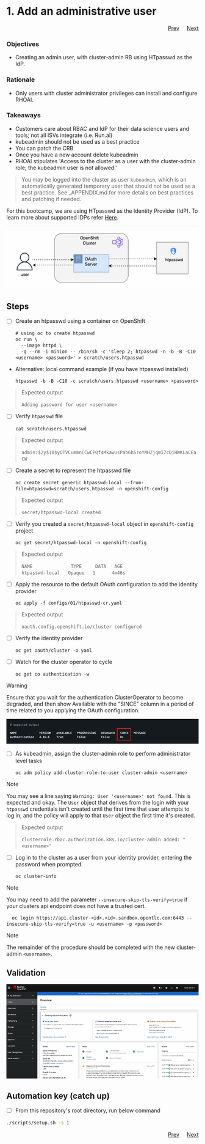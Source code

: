 # 1. Add an administrative user

<p align="right">
<a href="/docs/00-prerequisite.md">Prev</a>
&nbsp;&nbsp;&nbsp;
<a href="/docs/02-enable-gpu-support.md">Next</a>
</p>

### Objectives

- Creating an admin user, with cluster-admin RB using HTpasswd as the IdP.

### Rationale

- Only users with cluster administrator privileges can install and configure RHOAI.

### Takeaways

- Customers care about RBAC and IdP for their data science users and tools; not all ISVs integrate (i.e. Run.ai)
- kubeadmin should not be used as a best practice
- You can patch the CRB
- Once you have a new account delete kubeadmin
- RHOAI stipulates 'Access to the cluster as a user with the cluster-admin role; the kubeadmin user is not allowed.'

> You may be logged into the cluster as user `kubeadmin`, which is an automatically generated temporary user that should not be used as a best practice. See \_APPENDIX.md for more details on best practices and patching if needed.

For this bootcamp, we are using HTpasswd as the Identity Provider (IdP). To learn more about supported IDPs refer [Here](https://docs.redhat.com/en/documentation/openshift_container_platform/4.15/html/authentication_and_authorization/understanding-identity-provider#supported-identity-providers).

![](/assets/user-auth.gif)

## Steps

- [ ] Create an htpasswd using a container on OpenShift

      # using oc to create htpasswd
      oc run \
        --image httpd \
        -q --rm -i minion -- /bin/sh -c 'sleep 2; htpasswd -n -b -B -C10 <username> <password>' > scratch/users.htpasswd

- Alternative: local command example (if you have htpasswd installed)

      htpasswd -b -B -C10 -c scratch/users.htpasswd <username> <password>

> Expected output
>
> `Adding password for user <username>`

- [ ] Verify `htpasswd` file

      cat scratch/users.htpasswd

> Expected output
>
> `admin:$2y$10$yOTVCummnCCwCPQf4MkawusPab6h5zoYMHZjqmI7cQiHWKLaCEaCW`

- [ ] Create a secret to represent the htpasswd file

      oc create secret generic htpasswd-local --from-file=htpasswd=scratch/users.htpasswd -n openshift-config

> Expected output
>
> `secret/htpasswd-local created`

- [ ] Verify you created a `secret/htpasswd-local` object in `openshift-config` project

      oc get secret/htpasswd-local -n openshift-config

> Expected output
>
> `NAME              TYPE     DATA   AGE`\
> `htpasswd-local   Opaque   1      4m46s`

- [ ] Apply the resource to the default OAuth configuration to add the identity provider

      oc apply -f configs/01/htpasswd-cr.yaml

> Expected output
>
> `oauth.config.openshift.io/cluster configured`

- [ ] Verify the identity provider

      oc get oauth/cluster -o yaml

- [ ] Watch for the cluster operator to cycle

      oc get co authentication -w

> [!WARNING]
> Ensure that you wait for the authentication ClusterOperator to become degraded, and then show Available with the "SINCE" column in a period of time related to you applying the OAuth configuration.

![](/assets/01-add-admin-since-col.png)

- [ ] As kubeadmin, assign the cluster-admin role to perform administrator level tasks

      oc adm policy add-cluster-role-to-user cluster-admin <username>

> [!NOTE]
> You may see a line saying `Warning: User '<username>' not found`. This is expected and okay. The `User` object that derives from the login with your `htpasswd` credentials isn't created until the first time that user attempts to log in, and the policy will apply to that `User` object the first time it's created.

> Expected output
>
> `clusterrole.rbac.authorization.k8s.io/cluster-admin added: "<username>"`

- [ ] Log in to the cluster as a user from your identity provider, entering the password when prompted.

      oc cluster-info

> [!NOTE]
> You may need to add the parameter `--insecure-skip-tls-verify=true` if your clusters api endpoint does not have a trusted cert.

      oc login https://api.cluster-<id>.<id>.sandbox.opentlc.com:6443 --insecure-skip-tls-verify=true -u <username> -p <password>

> [!NOTE]
> The remainder of the procedure should be completed with the new cluster-admin `<username>`.

## Validation

![](/assets/01-validation.gif)

## Automation key (catch up)

- [ ] From this repository's root directory, run below command

```sh
./scripts/setup.sh -s 1
```

<p align="right">
<a href="/docs/00-prerequisite.md">Prev</a>
&nbsp;&nbsp;&nbsp;
<a href="/docs/02-enable-gpu-support.md">Next</a>
</p>
